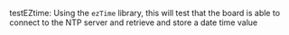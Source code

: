 testEZtime: Using the `ezTime` library, this will test that the board is able to connect to the NTP server and retrieve and store a date time value